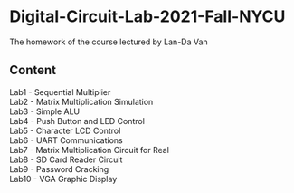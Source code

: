 # Digital-Circuit-Lab-2021-Fall-NYCU

The homework of the course lectured by Lan-Da Van

## Content
Lab1 - Sequential Multiplier  
Lab2 - Matrix Multiplication Simulation  
Lab3 - Simple ALU  
Lab4 - Push Button and LED Control  
Lab5 - Character LCD Control  
Lab6 - UART Communications  
Lab7 - Matrix Multiplication Circuit for Real  
Lab8 - SD Card Reader Circuit  
Lab9 - Password Cracking  
Lab10 - VGA Graphic Display